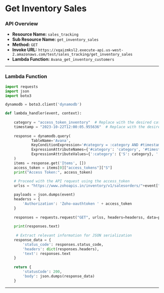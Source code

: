 # Get Inventory Sales

### API Overview
- **Resource Name:** `sales_tracking`
- **Sub Resource Name:** `get_inventory_sales`
- **Method:** `GET`
- **Invoke URL:** `https://xqaizmksl2.execute-api.us-west-2.amazonaws.com/test/sales_tracking/get_inventory_sales`
- **Lambda Function:** `Avana_get_inventory_customers`

---


### Lambda Function
```python
import requests
import json
import boto3

dynamodb = boto3.client('dynamodb')

def lambda_handler(event, context):
    
    category = "access_token_inventory"  # Replace with the desired category
    timestamp = "2023-10-22T12:00:05.955636"  # Replace with the desired timestamp
    
    response = dynamodb.query(
            TableName='Avana',
            KeyConditionExpression='#category = :category AND #timestamp = :timestamp',
            ExpressionAttributeNames={'#category': 'category', '#timestamp': 'timestamp'},
            ExpressionAttributeValues={':category': {'S': category}, ':timestamp': {'S': timestamp}}
    )
    items = response.get('Items', [])
    access_token = items[0]["access_tokens"]["S"]
    print("Access Token:", access_token)
    
    # Proceed with the API request using the access_token
    urlss = "https://www.zohoapis.in/inventory/v1/salesorders/"+event["salesorder_id"]+"?organization_id=60015333937"

    payloads = json.dumps(event)
    headerss = {
        'Authorization': 'Zoho-oauthtoken ' + access_token
    }
    
    responses = requests.request("GET", urlss, headers=headerss, data=payloads)
    
    print(responses.text)
    
     # Extract relevant information for JSON serialization
    response_data = {
        'status_code': responses.status_code,
        'headers': dict(responses.headers),
        'text': responses.text
    }
   
    return {
        'statusCode': 200,
        'body': json.dumps(response_data)
    }

```

---

